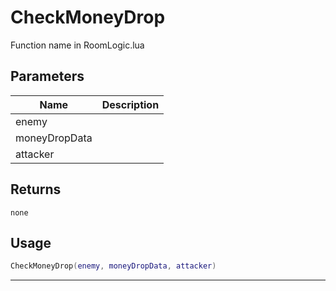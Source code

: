 # CheckMoneyDrop

Function name in RoomLogic.lua

## Parameters

| Name          | Description |
| ------------- | ----------- |
| enemy         |             |
| moneyDropData |             |
| attacker      |             |

## Returns

`none`

## Usage

```lua
CheckMoneyDrop(enemy, moneyDropData, attacker)
```

---
